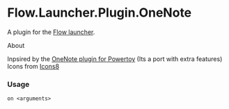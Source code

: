 Flow.Launcher.Plugin.OneNote
==================

A plugin for the [Flow launcher](https://github.com/Flow-Launcher/Flow.Launcher).

About

Inpsired by the [OneNote plugin for Powertoy](https://github.com/microsoft/PowerToys/tree/main/src/modules/launcher/Plugins/Microsoft.PowerToys.Run.Plugin.OneNote) (Its a port with extra features)
Icons from [Icons8](https://icons8.com)


### Usage

    on <arguments>